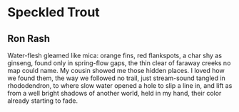 # Speckled Trout
## Ron Rash
Water-flesh gleamed like mica:
orange fins, red flankspots, a char
shy as ginseng, found only
in spring-flow gaps, the thin clear
of faraway creeks no map
could name. My cousin showed me
those hidden places. I loved
how we found them, the way we
followed no trail, just stream-sound
tangled in rhododendron,
to where slow water opened
a hole to slip a line in,
and lift as from a well bright
shadows of another world,
held in my hand, their color
already starting to fade.